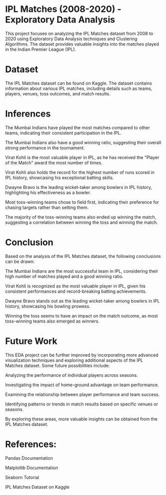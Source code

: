 # IPL Matches (2008-2020) - Exploratory Data Analysis

This project focuses on analyzing the IPL Matches dataset from 2008 to 2020 using Exploratory Data Analysis techniques and Clustering Algorithms. The dataset provides valuable insights into the matches played in the Indian Premier League (IPL).

# Dataset

The IPL Matches dataset can be found on Kaggle. The dataset contains information about various IPL matches, including details such as teams, players, venues, toss outcomes, and match results.

# Inferences

The Mumbai Indians have played the most matches compared to other teams, indicating their consistent participation in the IPL.

The Mumbai Indians also have a good winning ratio, suggesting their overall strong performance in the tournament.

Virat Kohli is the most valuable player in IPL, as he has received the "Player of the Match" award the most number of times.

Virat Kohli also holds the record for the highest number of runs scored in IPL history, showcasing his exceptional batting skills.

Dwayne Bravo is the leading wicket-taker among bowlers in IPL history, highlighting his effectiveness as a bowler.

Most toss-winning teams chose to field first, indicating their preference for chasing targets rather than setting them.

The majority of the toss-winning teams also ended up winning the match, suggesting a correlation between winning the toss and winning the match.

# Conclusion

Based on the analysis of the IPL Matches dataset, the following conclusions can be drawn:

The Mumbai Indians are the most successful team in IPL, considering their high number of matches played and a good winning ratio.

Virat Kohli is recognized as the most valuable player in IPL, given his consistent performances and record-breaking batting achievements.

Dwayne Bravo stands out as the leading wicket-taker among bowlers in IPL history, showcasing his bowling prowess.

Winning the toss seems to have an impact on the match outcome, as most toss-winning teams also emerged as winners.

# Future Work

This EDA project can be further improved by incorporating more advanced visualization techniques and exploring additional aspects of the IPL Matches dataset. Some future possibilities include:

Analyzing the performance of individual players across seasons.

Investigating the impact of home-ground advantage on team performance.

Examining the relationship between player performance and team success.

Identifying patterns or trends in match results based on specific venues or seasons.

By exploring these areas, more valuable insights can be obtained from the IPL Matches dataset.

# References:

Pandas Documentation

Matplotlib Documentation

Seaborn Tutorial

IPL Matches Dataset on Kaggle
